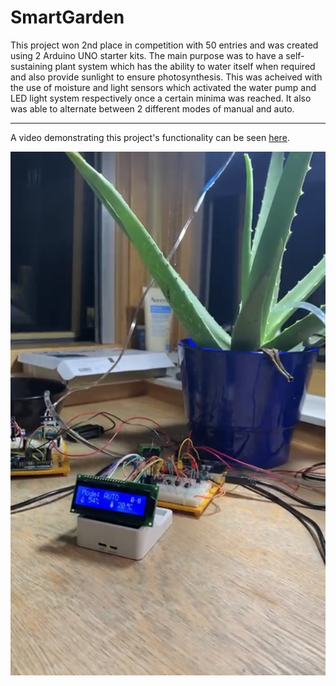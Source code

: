 # SmartGarden
This project won 2nd place in competition with 50 entries and was created using 2 Arduino UNO starter kits. The main purpose was to have a self-sustaining plant system which has the ability to water itself when required and also provide sunlight to ensure photosynthesis. This was acheived with the use of moisture and light sensors which activated the water pump and LED light system respectively once a certain minima was reached. It also was able to alternate between 2 different modes of manual and auto. 
_____________________
A video demonstrating this project's functionality can be seen [here](https://youtu.be/JCjzglzV1n8/).

![Model](/LiquidCrystal_74HC595-1.0.0/extras/IMG_0681.jpg)
